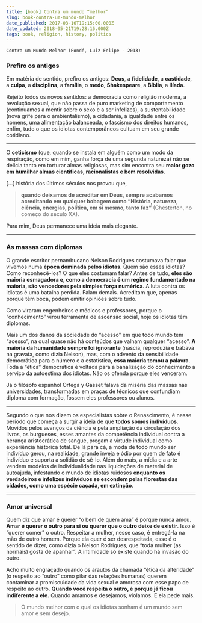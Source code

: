 ```yaml
---
title: [book] Contra um mundo “melhor”
slug: book-contra-um-mundo-melhor
date_published: 2017-03-16T19:15:00.000Z
date_updated: 2018-05-21T19:28:16.000Z
tags: book, religion, history, politics
---
```


    Contra um Mundo Melhor (Pondé, Luiz Felipe - 2013)
    

### Prefiro os antigos

Em matéria de sentido, prefiro os antigos: **Deus**, a **fidelidade**, a **castidade**, a **culpa**, a **disciplina**, a **família**, o **medo**, **Shakespeare**, a **Bíblia**, a **Ilíada**.

Rejeito todos os novos sentidos: a democracia como religião moderna, a revolução sexual, que não passa de puro marketing de comportamento (continuamos a mentir sobre o sexo e a ser infelizes), a sustentabilidade (nova grife para o ambientalismo), a cidadania, a igualdade entre os homens, uma alimentação balanceada, o fascismo dos direitos humanos, enfim, tudo o que os idiotas contemporâneos cultuam em seu grande cotidiano.

---

O **ceticismo** (que, quando se instala em alguém como um modo da respiração, como em mim, ganha força de uma segunda natureza) não se delicia tanto em torturar almas religiosas, mas sim encontra seu **maior gozo em humilhar almas científicas, racionalistas e bem resolvidas**.

[...] história dos últimos séculos nos provou que,

> **quando deixamos de acreditar em Deus, sempre acabamos acreditando em qualquer bobagem como “História, natureza, ciência, energias, política, em si mesmo, tanto faz”** (Chesterton, no começo do século XX).

Para mim, Deus permanece uma ideia mais elegante.

---

### As massas com diplomas

O grande escritor pernambucano Nelson Rodrigues costumava falar que vivemos numa **época dominada pelos idiotas**. Quem são esses idiotas? Como reconhecê-los? O que eles costumam falar? Antes de tudo, **eles são maioria esmagadora e, como a democracia é um regime fundamentado na maioria, são vencedores pela simples força numérica**. A luta contra os idiotas é uma batalha perdida. Falam demais. Acreditam que, apenas porque têm boca, podem emitir opiniões sobre tudo.

Como viraram engenheiros e médicos e professores, porque o “conhecimento” virou ferramenta de ascensão social, hoje os idiotas têm diplomas.

Mais um dos danos da sociedade do “acesso” em que todo mundo tem “acesso”, na qual quase não há conteúdos que valham qualquer “acesso”. **A maioria da humanidade sempre foi ignorante** (nascia, reproduzia e babava na gravata, como dizia Nelson), mas, com o advento da sensibilidade democrática para o número e a estatística, **essa maioria tomou a palavra**. Toda a “ética” democrática é voltada para a banalização do conhecimento a serviço da autoestima dos idiotas. Não os ofenda porque eles venceram.

Já o filósofo espanhol Ortega y Gasset falava da miséria das massas nas universidades, transformadas em praças de técnicos que confundiam diploma com formação, fossem eles professores ou alunos.

---

Segundo o que nos dizem os especialistas sobre o Renascimento, é nesse período que começa a surgir a ideia de que **todos somos indivíduos**. Movidos pelos avanços da ciência e pela ampliação da circulação dos livros, os burgueses, esses amantes da competência individual contra a herança aristocrática de sangue, pregam a virtude individual como experiência histórica total. De lá para cá, a moda de todo mundo ser indivíduo gerou, na realidade, grande inveja e ódio por quem de fato é indivíduo e suporta a solidão de sê-lo. Além do mais, a mídia e a arte vendem modelos de individualidade nas liquidações de material de autoajuda, infestando o mundo de idiotas ruidosos **enquanto os verdadeiros e infelizes indivíduos se escondem pelas florestas das cidades, como uma espécie caçada, em extinção**.

---

### Amor universal

Quem diz que amar é querer “o bem de quem ama” é porque nunca amou. **Amar é querer o outro para si ou querer que o outro deixe de existir**. Isso é “querer comer” o outro. Respeitar a mulher, nesse caso, é entregá-la na mão de outro homem. Porque ela quer é ser desrespeitada, esse é o sentido de dizer, como dizia o Nelson Rodrigues, que “toda mulher (as normais) gosta de apanhar”. A intimidade só existe quando há invasão do outro.

Acho muito engraçado quando os arautos da chamada “ética da alteridade” (o respeito ao “outro” como pilar das relações humanas) querem contaminar a promiscuidade da vida sexual e amorosa com esse papo de respeito ao outro. **Quando você respeita o outro, é porque já ficou indiferente a ele.** Quando amamos e desejamos, violamos. E ela pede mais.

> O mundo melhor com o qual os idiotas sonham é um mundo sem amor e sem desejo.
